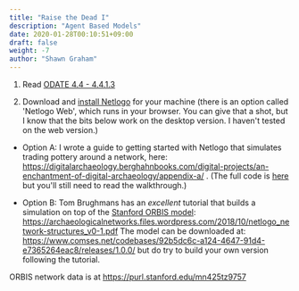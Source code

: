 ```yaml
---
title: "Raise the Dead I"
description: "Agent Based Models"
date: 2020-01-28T00:10:51+09:00
draft: false
weight: -7
author: "Shawn Graham"
---
```


1. Read [ODATE 4.4 - 4.4.1.3](https://o-date.github.io/draft/book/artificial-intelligence-in-digital-archaeology.html#agent-based-modeling-abm)

2. Download and [install Netlogo](https://ccl.northwestern.edu/netlogo/) for your machine (there is an option called 'Netlogo Web', which runs in your browser. You can give that a shot, but I know that the bits below work on the desktop version. I haven't tested on the web version.)

- Option A: I wrote a guide to getting started with Netlogo that simulates trading pottery around a network, here: https://digitalarchaeology.berghahnbooks.com/digital-projects/an-enchantment-of-digital-archaeology/appendix-a/ . (The full code is [here](/data/pot-trade.nlogo) but you'll still need to read the walkthrough.)

- Option B: Tom Brughmans has an _excellent_ tutorial that builds a simulation on top of the [Stanford ORBIS model](http://orbis.stanford.edu/): https://archaeologicalnetworks.files.wordpress.com/2018/10/netlogo_network-structures_v0-1.pdf The model can be downloaded at: https://www.comses.net/codebases/92b5dc6c-a124-4647-91d4-e7365264eac8/releases/1.0.0/ but do try to build your own version following the tutorial.

ORBIS network data is at https://purl.stanford.edu/mn425tz9757
